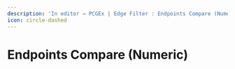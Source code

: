 ```yaml
---
description: 'In editor → PCGEx | Edge Filter : Endpoints Compare (Numeric)'
icon: circle-dashed
---
```


# Endpoints Compare (Numeric)

